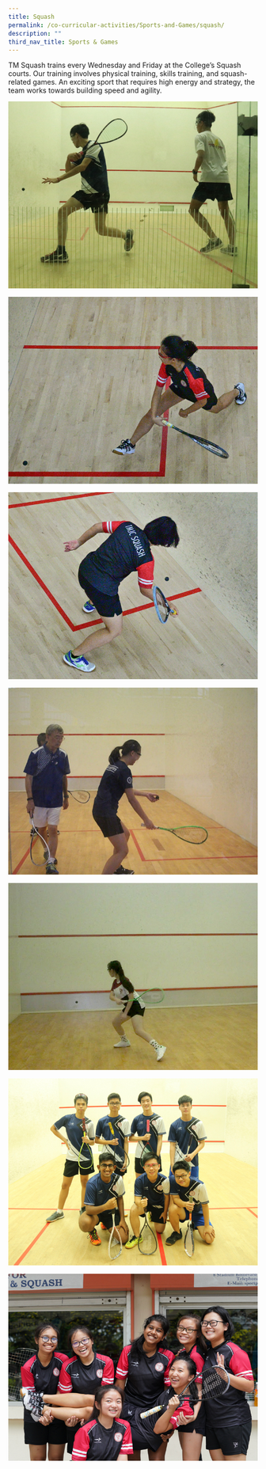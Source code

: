```yaml
---
title: Squash
permalink: /co-curricular-activities/Sports-and-Games/squash/
description: ""
third_nav_title: Sports & Games
---
```

TM Squash trains every Wednesday and Friday at the College’s Squash courts. Our training involves physical training, skills training, and squash-related games. An exciting sport that requires high energy and strategy, the team works towards building speed and agility.

![](/images/TMJC-StudentDevelopment_CCA_Squash_01.jpeg)

![](/images/TMJC-StudentDevelopment_CCA_Squash_02.jpeg)

![](/images/TMJC-StudentDevelopment_CCA_Squash_03.jpeg)

![](/images/TMJC-StudentDevelopment_CCA_Squash_04.jpeg)

![](/images/TMJC-StudentDevelopment_CCA_Squash_05.jpeg)

![](/images/TMJC-StudentDevelopment_CCA_Squash_06.jpeg)

![](/images/TMJC-StudentDevelopment_CCA_Squash_07.jpeg)

